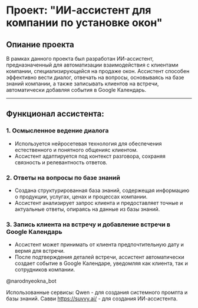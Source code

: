 # Проект: "ИИ-ассистент для компании по установке окон"

## Опиание проекта
В рамках данного проекта был разработан ИИ-ассистент, предназначенный для автоматизации взаимодействия с клиентами компании, специализирующейся на продаже окон. Ассистент способен эффективно вести диалог, отвечать на вопросы, основываясь на базе знаний компании, а также записывать клиентов на встречи, автоматически добавляя события в Google Календарь.

---

## Функционал ассистента:

### 1. **Осмысленное ведение диалога**
- Используется нейросетевая технология для обеспечения естественного и понятного общенияс клиентом.
- Ассистент адаптируется под контекст разговора, сохраняя связность и релевантность ответов.

### 2. **Ответы на вопросы по базе знаний**
- Создана структурированная база знаний, содержещая информацию о продукции, услугах, ценах и процессах компании.
- Ассистент анализирует запрос клиента и предоставляет точные и актуальные ответы, опираясь на данные из базы знаний.

### 3. **Запись клиента на встречу и добавление встречи в Google Календарь**
- Ассистент может принимать от клиента предпочтительную дату и вермя для встречи.
- После подтверждения деталей встречи, ассистент автоматически создает событие в Google Календаре, уведомляя как клиента, так и сотрудников компании.

@narodnyeokna_bot

Использованные сервисы:
Qwen - для создания системного промпта и базы знаний.
Савви https://suvvy.ai/ - для создания ИИ-ассистента.
